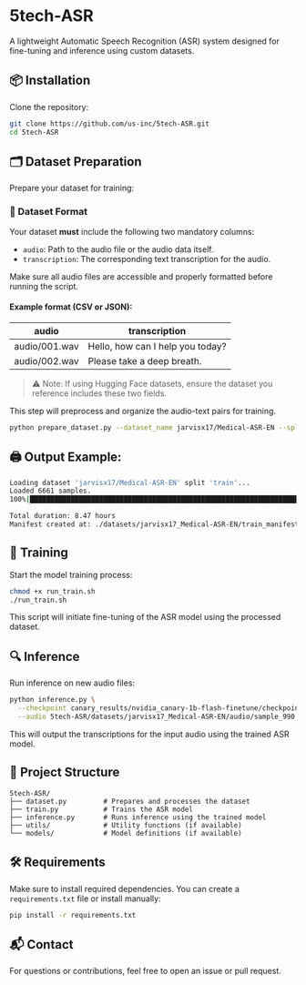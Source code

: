 # 5tech-ASR

A lightweight Automatic Speech Recognition (ASR) system designed for fine-tuning and inference using custom datasets.

## 📦 Installation

Clone the repository:

```bash
git clone https://github.com/us-inc/5tech-ASR.git
cd 5tech-ASR
```

## 🗂 Dataset Preparation

Prepare your dataset for training:

### 📄 Dataset Format

Your dataset **must** include the following two mandatory columns:

- `audio`: Path to the audio file or the audio data itself.
- `transcription`: The corresponding text transcription for the audio.

Make sure all audio files are accessible and properly formatted before running the script.

#### Example format (CSV or JSON):

| audio               | transcription                      |
|---------------------|------------------------------------|
| audio/001.wav       | Hello, how can I help you today?   |
| audio/002.wav       | Please take a deep breath.         |

> ⚠️ Note: If using Hugging Face datasets, ensure the dataset you reference includes these two fields.

This step will preprocess and organize the audio-text pairs for training.

```bash
python prepare_dataset.py --dataset_name jarvisx17/Medical-ASR-EN --split train --data_dir ./datasets
```

## 🖨 Output Example:

```bash
Loading dataset 'jarvisx17/Medical-ASR-EN' split 'train'...
Loaded 6661 samples.
100%|███████████████████████████████████████████████████████████████████████████████████████████████████████████████████████████████████████████████████| 6661/6661 [01:05<00:00, 101.62it/s]

Total duration: 8.47 hours
Manifest created at: ./datasets/jarvisx17_Medical-ASR-EN/train_manifest.json

```

## 🧠 Training

Start the model training process:

```bash
chmod +x run_train.sh
./run_train.sh
```

This script will initiate fine-tuning of the ASR model using the processed dataset.

## 🔍 Inference

Run inference on new audio files:

```bash
python inference.py \
  --checkpoint canary_results/nvidia_canary-1b-flash-finetune/checkpoints/nvidia_canary-1b-flash-finetune.nemo \
  --audio 5tech-ASR/datasets/jarvisx17_Medical-ASR-EN/audio/sample_990.wav

```

This will output the transcriptions for the input audio using the trained ASR model.

## 📁 Project Structure

```
5tech-ASR/
├── dataset.py         # Prepares and processes the dataset
├── train.py           # Trains the ASR model
├── inference.py       # Runs inference using the trained model
├── utils/             # Utility functions (if available)
└── models/            # Model definitions (if available)
```

## 🛠 Requirements

Make sure to install required dependencies. You can create a `requirements.txt` file or install manually:

```bash
pip install -r requirements.txt
```

## 📬 Contact

For questions or contributions, feel free to open an issue or pull request.
